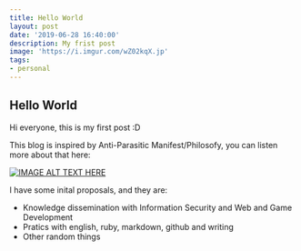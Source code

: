 ```yaml
---
title: Hello World
layout: post 
date: '2019-06-28 16:40:00'
description: My frist post
image: 'https://i.imgur.com/wZ02kqX.jp'
tags:
- personal
---
```


## Hello World

Hi everyone, this is my first post :D

This blog is inspired by Anti-Parasitic Manifest/Philosofy, you can listen more about that here:

[![IMAGE ALT TEXT HERE](https://img.youtube.com/vi/nX0wPjNzn3o/0.jpg)](https://www.youtube.com/watch?v=nX0wPjNzn3o)

I have some inital proposals, and they are:

* Knowledge dissemination with Information Security and Web and Game Development
* Pratics with english, ruby, markdown, github and writing
* Other random things